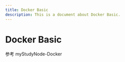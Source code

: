 ```yaml
---
title: Docker Basic
description: This is a document about Docker Basic.
---
```


# Docker Basic 

参考 myStudyNode-Docker